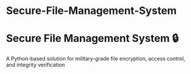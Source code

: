 # Secure-File-Management-System
# Secure File Management System 🔒
A Python-based solution for military-grade file encryption, access control, and integrity verification

